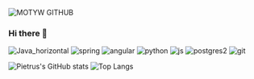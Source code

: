 ![MOTYW GITHUB](https://user-images.githubusercontent.com/65807969/119228702-89c41080-bb14-11eb-853c-e9073ff0714f.PNG)

### Hi there 👋
![Java_horizontal](https://user-images.githubusercontent.com/65807969/119229854-102f2100-bb1a-11eb-97e3-fddca255563c.png?raw=true&width=100)
![spring](https://user-images.githubusercontent.com/65807969/119229863-191ff280-bb1a-11eb-8032-7271b1cd290f.png?raw=true&width=100)
![angular](https://user-images.githubusercontent.com/65807969/119229873-21782d80-bb1a-11eb-944a-2833b3b025f8.png?raw=true)
![python](https://user-images.githubusercontent.com/65807969/119229879-2806a500-bb1a-11eb-99e8-4078d8ef0db9.jpg?raw=true)
![js](https://user-images.githubusercontent.com/65807969/119229882-2ccb5900-bb1a-11eb-92d3-b26ea7ded209.png?raw=true)
![postgres2](https://user-images.githubusercontent.com/65807969/119229884-305ee000-bb1a-11eb-8586-4133c5715927.png?raw=true)
![git](https://user-images.githubusercontent.com/65807969/119229886-3228a380-bb1a-11eb-8483-33bf428f5970.png?raw=true)




![Pietrus's GitHub stats](https://github-readme-stats.vercel.app/api?username=Pietrus914&theme=defoult_icons=true)
![Top Langs](https://github-readme-stats.vercel.app/api/top-langs/?username=Pietrus914)
<!--
**Pietrus914/Pietrus914** is a ✨ _special_ ✨ repository because its `README.md` (this file) appears on your GitHub profile.

Here are some ideas to get you started:

- 🔭 I’m currently working on ...
- 🌱 I’m currently learning ...
- 👯 I’m looking to collaborate on ...
- 🤔 I’m looking for help with ...
- 💬 Ask me about ...
- 📫 How to reach me: ...
- 😄 Pronouns: ...
- ⚡ Fun fact: ...
-->
